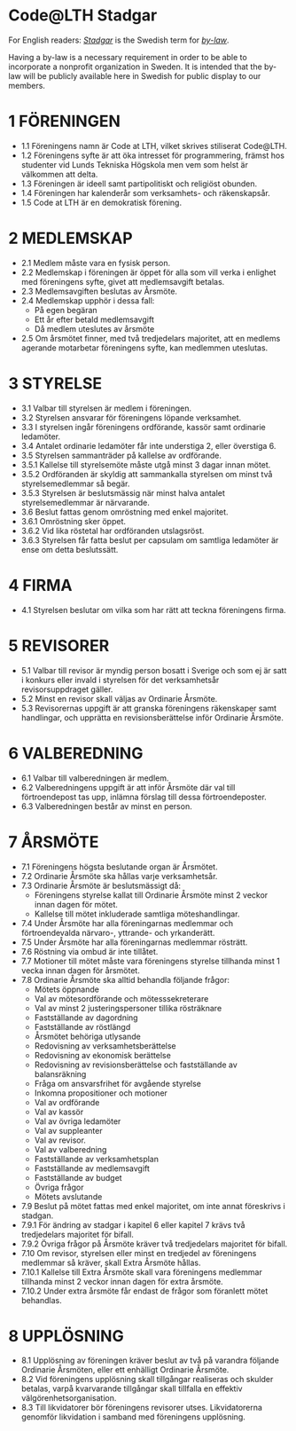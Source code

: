 Code@LTH Stadgar
===============

For English readers: [*Stadgar*](https://sv.wikipedia.org/wiki/Stadgar) is the Swedish term for [*by-law*](https://en.wikipedia.org/wiki/By-law).

Having a by-law is a necessary requirement in order to be able to incorporate a nonprofit organization in Sweden. 
It is intended that the by-law will be publicly available here in Swedish for public display to our members.

# 1 FÖRENINGEN
- 1.1 Föreningens namn är Code at LTH, vilket skrives stiliserat Code@LTH.
- 1.2 Föreningens syfte är att öka intresset för programmering, främst hos studenter vid Lunds Tekniska Högskola men vem som helst är välkommen att delta. 
- 1.3 Föreningen är ideell samt partipolitiskt och religiöst obunden.
- 1.4 Föreningen har kalenderår som verksamhets- och räkenskapsår.
- 1.5 Code at LTH är en demokratisk förening.

# 2 MEDLEMSKAP
- 2.1 Medlem måste vara en fysisk person.
- 2.2 Medlemskap i föreningen är öppet för alla som vill verka i enlighet med föreningens syfte, givet att medlemsavgift betalas.
- 2.3 Medlemsavgiften beslutas av Årsmöte.
- 2.4 Medlemskap upphör i dessa fall:
    - På egen begäran
    - Ett år efter betald medlemsavgift
    - Då medlem uteslutes av årsmöte
- 2.5 Om årsmötet finner, med två tredjedelars majoritet, att en medlems agerande motarbetar föreningens syfte, kan medlemmen uteslutas.


# 3 STYRELSE
- 3.1 Valbar till styrelsen är medlem i föreningen.
- 3.2 Styrelsen ansvarar för föreningens löpande verksamhet.
- 3.3 I styrelsen ingår föreningens ordförande, kassör samt ordinarie ledamöter.
- 3.4 Antalet ordinarie ledamöter får inte understiga 2, eller överstiga 6.
- 3.5 Styrelsen sammanträder på kallelse av ordförande.
- 3.5.1 Kallelse till styrelsemöte måste utgå minst 3 dagar innan mötet.
- 3.5.2 Ordföranden är skyldig att sammankalla styrelsen om minst två styrelsemedlemmar så begär.
- 3.5.3 Styrelsen är beslutsmässig när minst halva antalet styrelsemedlemmar är närvarande.
- 3.6 Beslut fattas genom omröstning med enkel majoritet.
- 3.6.1 Omröstning sker öppet.
- 3.6.2 Vid lika röstetal har ordföranden utslagsröst.
- 3.6.3 Styrelsen får fatta beslut per capsulam om samtliga ledamöter är ense om detta beslutssätt.

# 4 FIRMA
- 4.1 Styrelsen beslutar om vilka som har rätt att teckna föreningens firma.

# 5 REVISORER
- 5.1 Valbar till revisor är myndig person bosatt i Sverige och som ej är satt i konkurs eller invald i styrelsen för det verksamhetsår revisorsuppdraget gäller. 
- 5.2 Minst en revisor skall väljas av Ordinarie Årsmöte.
- 5.3 Revisorernas uppgift är att granska föreningens räkenskaper samt handlingar, och upprätta en revisionsberättelse inför Ordinarie Årsmöte.

# 6 VALBEREDNING
- 6.1 Valbar till valberedningen är medlem.
- 6.2 Valberedningens uppgift är att inför Årsmöte där val till förtroendepost tas upp, inlämna förslag till dessa förtroendeposter.
- 6.3 Valberedningen består av minst en person.

# 7 ÅRSMÖTE
- 7.1 Föreningens högsta beslutande organ är Årsmötet.
- 7.2 Ordinarie Årsmöte ska hållas varje verksamhetsår.
- 7.3 Ordinarie Årsmöte är beslutsmässigt då:
    - Föreningens styrelse kallat till Ordinarie Årsmöte minst 2 veckor innan dagen för mötet.
    - Kallelse till mötet inkluderade samtliga möteshandlingar.
- 7.4 Under Årsmöte har alla föreningarnas medlemmar och förtroendevalda närvaro-, yttrande- och yrkanderätt.
- 7.5 Under Årsmöte har alla föreningarnas medlemmar rösträtt.
- 7.6 Röstning via ombud är inte tillåtet.
- 7.7 Motioner till mötet måste vara föreningens styrelse tillhanda minst 1 vecka innan dagen för årsmötet.
- 7.8 Ordinarie Årsmöte ska alltid behandla följande frågor:
    - Mötets öppnande
    - Val av mötesordförande och mötesssekreterare
    - Val av minst 2 justeringspersoner tillika rösträknare
    - Fastställande av dagordning
    - Fastställande av röstlängd
    - Årsmötet behöriga utlysande
    - Redovisning av verksamhetsberättelse
    - Redovisning av ekonomisk berättelse
    - Redovisning av revisionsberättelse och fastställande av balansräkning
    - Fråga om ansvarsfrihet för avgående styrelse
    - Inkomna propositioner och motioner
    - Val av ordförande
    - Val av kassör
    - Val av övriga ledamöter
    - Val av suppleanter
    - Val av revisor.
    - Val av valberedning
    - Fastställande av verksamhetsplan
    - Fastställande av medlemsavgift
    - Fastställande av budget
    - Övriga frågor
    - Mötets avslutande
- 7.9 Beslut på mötet fattas med enkel majoritet, om inte annat föreskrivs i stadgan.
- 7.9.1 För ändring av stadgar i kapitel 6 eller kapitel 7 krävs två tredjedelars majoritet för bifall.
- 7.9.2 Övriga frågor på Årsmöte kräver två tredjedelars majoritet för bifall.
- 7.10 Om revisor, styrelsen eller minst en tredjedel av föreningens medlemmar så kräver, skall Extra Årsmöte hållas.
- 7.10.1 Kallelse till Extra Årsmöte skall vara föreningens medlemmar tillhanda minst 2 veckor innan dagen för extra årsmöte.
- 7.10.2 Under extra årsmöte får endast de frågor som föranlett mötet behandlas.

# 8 UPPLÖSNING
- 8.1 Upplösning av föreningen kräver beslut av två på varandra följande Ordinarie Årsmöten, eller ett enhälligt Ordinarie Årsmöte.
- 8.2 Vid föreningens upplösning skall tillgångar realiseras och skulder betalas, varpå kvarvarande tillgångar skall tillfalla en effektiv välgörenhetsorganisation.
- 8.3 Till likvidatorer bör föreningens revisorer utses. Likvidatorerna genomför likvidation i samband med föreningens upplösning.
